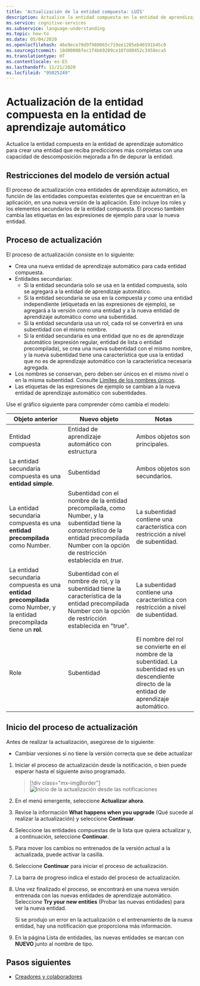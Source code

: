 ```yaml
---
title: 'Actualización de la entidad compuesta: LUIS'
description: Actualice la entidad compuesta en la entidad de aprendizaje automático con el proceso de actualización en el portal de LUIS.
ms.service: cognitive-services
ms.subservice: language-understanding
ms.topic: how-to
ms.date: 05/04/2020
ms.openlocfilehash: 46e9ece70d9f980065c719ee1205eb46591b45c0
ms.sourcegitcommit: 10d00006fec1f4b69289ce18fdd0452c3458eca5
ms.translationtype: HT
ms.contentlocale: es-ES
ms.lasthandoff: 11/21/2020
ms.locfileid: "95025249"
---
```

# <a name="upgrade-composite-entity-to-machine-learning-entity"></a>Actualización de la entidad compuesta en la entidad de aprendizaje automático

Actualice la entidad compuesta en la entidad de aprendizaje automático para crear una entidad que reciba predicciones más completas con una capacidad de descomposición mejorada a fin de depurar la entidad.

## <a name="current-version-model-restrictions"></a>Restricciones del modelo de versión actual

El proceso de actualización crea entidades de aprendizaje automático, en función de las entidades compuestas existentes que se encuentran en la aplicación, en una nueva versión de la aplicación. Esto incluye los roles y los elementos secundarios de la entidad compuesta. El proceso también cambia las etiquetas en las expresiones de ejemplo para usar la nueva entidad.

## <a name="upgrade-process"></a>Proceso de actualización

El proceso de actualización consiste en lo siguiente:
* Crea una nueva entidad de aprendizaje automático para cada entidad compuesta.
* Entidades secundarias:
    * Si la entidad secundaria solo se usa en la entidad compuesta, solo se agregará a la entidad de aprendizaje automático.
    * Si la entidad secundaria se usa en la compuesta _y_ como una entidad independiente (etiquetada en las expresiones de ejemplo), se agregará a la versión como una entidad y a la nueva entidad de aprendizaje automático como una subentidad.
    * Si la entidad secundaria usa un rol, cada rol se convertirá en una subentidad con el mismo nombre.
    * Si la entidad secundaria es una entidad que no es de aprendizaje automático (expresión regular, entidad de lista o entidad precompilada), se crea una nueva subentidad con el mismo nombre, y la nueva subentidad tiene una característica que usa la entidad que no es de aprendizaje automático con la característica necesaria agregada.
* Los nombres se conservan, pero deben ser únicos en el mismo nivel o en la misma subentidad. Consulte [Límites de los nombres únicos](./luis-limits.md#name-uniqueness).
* Las etiquetas de las expresiones de ejemplo se cambian a la nueva entidad de aprendizaje automático con subentidades.

Use el gráfico siguiente para comprender cómo cambia el modelo:

|Objeto anterior|Nuevo objeto|Notas|
|--|--|--|
|Entidad compuesta|Entidad de aprendizaje automático con estructura|Ambos objetos son principales.|
|La entidad secundaria compuesta es una **entidad simple**.|Subentidad|Ambos objetos son secundarios.|
|La entidad secundaria compuesta es una **entidad precompilada** como Number.|Subentidad con el nombre de la entidad precompilada, como Number, y la subentidad tiene la _característica_ de la entidad precompilada Number con la opción de restricción establecida en _true_.|La subentidad contiene una característica con restricción a nivel de subentidad.|
|La entidad secundaria compuesta es una **entidad precompilada** como Number, y la entidad precompilada tiene un **rol**.|Subentidad con el nombre de rol, y la subentidad tiene la característica de la entidad precompilada Number con la opción de restricción establecida en "true".|La subentidad contiene una característica con restricción a nivel de subentidad.|
|Role|Subentidad|El nombre del rol se convierte en el nombre de la subentidad. La subentidad es un descendiente directo de la entidad de aprendizaje automático.|

## <a name="begin-upgrade-process"></a>Inicio del proceso de actualización

Antes de realizar la actualización, asegúrese de lo siguiente:

* Cambiar versiones si no tiene la versión correcta que se debe actualizar


1. Iniciar el proceso de actualización desde la notificación, o bien puede esperar hasta el siguiente aviso programado.

    > [!div class="mx-imgBorder"]
    > ![Inicio de la actualización desde las notificaciones](./media/update-composite-entity/notification-begin-update.png)

1. En el menú emergente, seleccione **Actualizar ahora**.

1. Revise la información **What happens when you upgrade** (Qué sucede al realizar la actualización) y seleccione **Continuar**.

1. Seleccione las entidades compuestas de la lista que quiera actualizar y, a continuación, seleccione **Continuar**.

1. Para mover los cambios no entrenados de la versión actual a la actualizada, puede activar la casilla.

1. Seleccione **Continuar** para iniciar el proceso de actualización.

1. La barra de progreso indica el estado del proceso de actualización.

1. Una vez finalizado el proceso, se encontrará en una nueva versión entrenada con las nuevas entidades de aprendizaje automático. Seleccione **Try your new entities** (Probar las nuevas entidades) para ver la nueva entidad.

    Si se produjo un error en la actualización o el entrenamiento de la nueva entidad, hay una notificación que proporciona más información.

1. En la página Lista de entidades, las nuevas entidades se marcan con **NUEVO** junto al nombre de tipo.

## <a name="next-steps"></a>Pasos siguientes

* [Creadores y colaboradores](luis-how-to-collaborate.md)